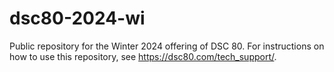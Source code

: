# dsc80-2024-wi

Public repository for the Winter 2024 offering of DSC 80. For instructions on how to use this repository, see https://dsc80.com/tech_support/.